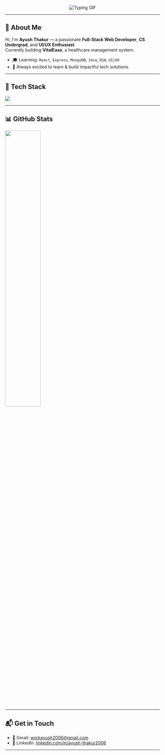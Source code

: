 <!-- Banner -->
<p align="center">
  <img src="https://readme-typing-svg.demolab.com?font=Fira+Code&size=24&pause=1000&color=36BCF7&width=435&lines=Hello%2C+I'm+Ayush+Thakur;A+Web+Wizard+%F0%9F%A7%91%E2%80%8D%F0%9F%92%BB;Full+Stack+Developer+%7C+UI%2FUX+Enthusiast+%7C+CS+Undergrad" alt="Typing GIF" />
</p>


---

## 👋 About Me

Hi, I'm **Ayush Thakur** — a passionate **Full-Stack Web Developer**, **CS Undergrad**, and **UI/UX Enthusiast**.  
Currently building **VitalEase**, a healthcare management system.

- 🎓 Learning: `React`, `Express`, `MongoDB`, `Java`, `DSA`, `UI/UX`
- 🚀 Always excited to learn & build impactful tech solutions.

---

## 🚀 Tech Stack

<p>
<p>
  <img src="https://skillicons.dev/icons?i=html,css,js,react,nextjs,nodejs,express,mongodb,java,figma,git,github" />
</p>
</p>

---

## 📊 GitHub Stats

<p >
  <img src="https://github-readme-stats.vercel.app/api?username=AyushThakur2006&show_icons=true&theme=react&hide_border=true" width="48%" />
</p>

---

## 📬 Get in Touch

- 📧 Gmail: [workayush2006@gmail.com](mailto:workayush2006@gmail.com)
- 💼 LinkedIn: [linkedin.com/in/ayush-thakur2006](https://www.linkedin.com/in/ayush-thakur2006)
---
